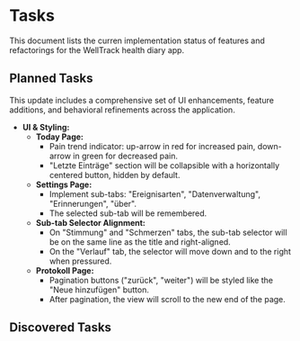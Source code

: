 # Tasks

This document lists the curren implementation status of features and refactorings for the WellTrack health diary app.

## Planned Tasks

This update includes a comprehensive set of UI enhancements, feature additions, and behavioral refinements across the application.

- **UI & Styling:**
  - **Today Page:**
    - Pain trend indicator: up-arrow in red for increased pain, down-arrow in green for decreased pain.
    - "Letzte Einträge" section will be collapsible with a horizontally centered button, hidden by default.
  - **Settings Page:**
    - Implement sub-tabs: "Ereignisarten", "Datenverwaltung", "Erinnerungen", "über".
    - The selected sub-tab will be remembered.
  - **Sub-tab Selector Alignment:**
    - On "Stimmung" and "Schmerzen" tabs, the sub-tab selector will be on the same line as the title and right-aligned.
    - On the "Verlauf" tab, the selector will move down and to the right when pressured.
  - **Protokoll Page:**
    - Pagination buttons ("zurück", "weiter") will be styled like the "Neue hinzufügen" button.
    - After pagination, the view will scroll to the new end of the page.

## Discovered Tasks